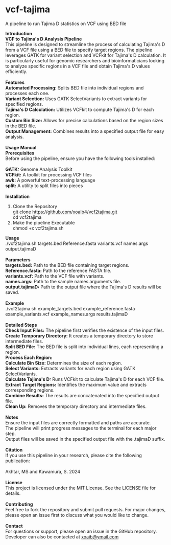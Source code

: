 # vcf-tajima
A pipeline to run Tajima D statistics on VCF using BED file

**Introduction** <br>
**VCF to Tajima's D Analysis Pipeline** <br>
This pipeline is designed to streamline the process of calculating Tajima's D from a VCF file using a BED file to specify target regions. The pipeline leverages GATK for variant selection and VCFkit for Tajima's D calculation. It is particularly useful for genomic researchers and bioinformaticians looking to analyze specific regions in a VCF file and obtain Tajima's D values efficiently. <br>
<br>
**Features** <br>
**Automated Processing:** Splits BED file into individual regions and processes each one. <br>
**Variant Selection:** Uses GATK SelectVariants to extract variants for specified regions. <br>
**Tajima's D Calculation:** Utilizes VCFkit to compute Tajima's D for each region. <br>
**Custom Bin Size:** Allows for precise calculations based on the region sizes in the BED file. <br>
**Output Management:** Combines results into a specified output file for easy analysis. <br>
<br>
**Usage Manual** <br>
**Prerequisites** <br>
Before using the pipeline, ensure you have the following tools installed: <br>
<br>
**GATK:** Genome Analysis Toolkit <br>
**VCFkit:** A toolkit for processing VCF files <br>
**awk:** A powerful text-processing language <br>
**split:** A utility to split files into pieces <br>
<br>
**Installation** <br>
1. Clone the Repository <br>
git clone https://github.com/xoaib4/vcf2tajima.git <br>
cd vcf2tajima <br>
2. Make the pipeline Executable <br>
chmod +x vcf2tajima.sh <br>

**Usage** <br>
./vcf2tajima.sh targets.bed Reference.fasta variants.vcf names.args output.tajimaD <br>
<br>
**Parameters** <br>
**targets.bed:** Path to the BED file containing target regions. <br>
**Reference.fasta:** Path to the reference FASTA file. <br>
**variants.vcf:** Path to the VCF file with variants. <br>
**names.args:** Path to the sample names arguments file. <br>
**output.tajimaD:** Path to the output file where the Tajima's D results will be saved. <br>
<br>
**Example** <br>
./vcf2tajima.sh example_targets.bed example_reference.fasta example_variants.vcf example_names.args results.tajimaD <br>
<br>
**Detailed Steps** <br>
**Check Input Files:** The pipeline first verifies the existence of the input files. <br>
**Create Temporary Directory:** It creates a temporary directory to store intermediate files. <br>
**Split BED File:** The BED file is split into individual lines, each representing a region. <br>
**Process Each Region:** <br>
**Calculate Bin Size:** Determines the size of each region. <br>
**Select Variants:** Extracts variants for each region using GATK SelectVariants. <br>
**Calculate Tajima's D:** Runs VCFkit to calculate Tajima's D for each VCF file. <br>
**Extract Target Regions:** Identifies the maximum value and extracts corresponding regions. <br>
**Combine Results:** The results are concatenated into the specified output file. <br>
**Clean Up:** Removes the temporary directory and intermediate files. <br>
<br>
**Notes** <br>
Ensure the input files are correctly formatted and paths are accurate. <br>
The pipeline will print progress messages to the terminal for each major step. <br>
Output files will be saved in the specified output file with the .tajimaD suffix. <br>
<br>
**Citation** <br>
If you use this pipeline in your research, please cite the following publication: <br>
<br>
Akhtar, MS and Kawamura, S. 2024 <br>
<br>
**License** <br>
This project is licensed under the MIT License. See the LICENSE file for details. <br>
<br>
**Contributing** <br>
Feel free to fork the repository and submit pull requests. For major changes, please open an issue first to discuss what you would like to change. <br>
<br>
**Contact** <br>
For questions or support, please open an issue in the GitHub repository. Developer can also be contacted at xoaib@ymail.com <br>

